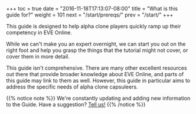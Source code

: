 +++ toc = true date = "2016-11-18T17:13:07-08:00" title = "What is this guide for?" weight = 101 next = "/start/prereqs/" prev = "/start/" +++

This guide is designed to help alpha clone players quickly ramp up their competency in EVE Online.

While we can't make you an expert overnight, we can start you out on the right foot and help you grasp the things that the tutorial might not cover, or cover them in more detail.

This guide isn't comprehensive. There are many other excellent resources out there that provide broader knowledge about EVE Online, and parts of this guide may link to them as well. However, this guide in particular aims to address the specific needs of alpha clone capsuleers.

{{% notice note %}} We're constantly updating and adding new information to the Guide. Have a suggestion? [Tell us!](https://github.com/ayust/alpha-guide/issues/new) {{% /notice %}}